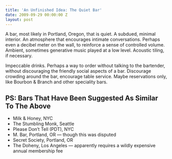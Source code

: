 ```yaml
---
title: 'An Unfinished Idea: The Quiet Bar'
date: 2009-09-29 00:00:00 Z
layout: post
---
```


A bar, most likely in Portland, Oregon, that is quiet. A subdued, minimal interior. An atmosphere that encourages intimate conversations. Perhaps even a decibel meter on the wall, to reinforce a sense of controlled volume. Ambient, sometimes generative music played at a low level. Acoustic tiling, if necessary.

Impeccable drinks. Perhaps a way to order without talking to the bartender, without discouraging the friendly social aspects of a bar. Discourage crowding around the bar, encourage table service. Maybe reservations only, like Bourbon & Branch and other speciality bars.

PS: Bars That Have Been Suggested As Similar To The Above
---------------------------------------------------------

-   Milk & Honey, NYC
-   The Stumbling Monk, Seattle
-   Please Don’t Tell (PDT), NYC
-   M. Bar, Portland, OR — though this was disputed
-   Secret Society, Portland, OR
-   The Doheny, Los Angeles — apparently requires a wildly expensive annual membership fee
